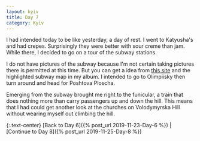 ```yaml
---
layout: kyiv
title: Day 7
category: Kyiv
---
```


I had intended today to be like yesterday, a day of rest. I went to Katyusha's and had crepes. Surprisingly they were better with sour creme than jam. While there, I decided to go on a tour of the subway stations.

I do not have pictures of the subway because I'm not certain taking pictures there is permitted at this time. But you can get a idea from [this site](https://kraina-ua.com/en/news/kyiv-metro-stations) and the highlighted subway map in my album. I intended to go to Olimpiisky then turn around and head for Poshtova Ploscha.

Emerging from the subway brought me right to the funicular, a train that does nothing more than carry passengers up and down the hill. This means that I had could get another look at the churches on Volodymyrska Hill without wearing myself out climbing the hill.

{:.text-center}
[Back to Day 6]({% post_url 2019-11-23-Day-6 %}) &#124;
[Continue to Day 8]({% post_url 2019-11-25-Day-8 %})